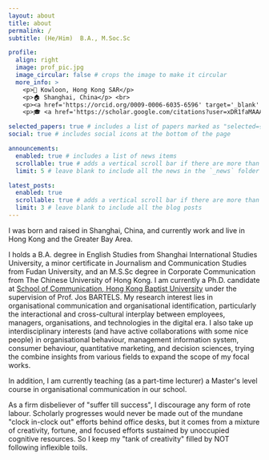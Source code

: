 ```yaml
---
layout: about
title: about
permalink: /
subtitle: (He/Him)  B.A., M.Soc.Sc

profile:
  align: right
  image: prof_pic.jpg
  image_circular: false # crops the image to make it circular
  more_info: >
    <p>🏫 Kowloon, Hong Kong SAR</p>
    <p>🏠 Shanghai, China</p> <br> 
    <p><a href='https://orcid.org/0009-0006-6035-6596' target='_blank' rel='noopener noreferrer' style='text-decoration:none; color:inherit; display:inline-flex; align-items:left; gap:4px;'><img src='https://orcid.org/assets/vectors/orcid.logo.icon.svg' height='18' width='18'> ORCID</a></p> <br>
    <p>🎓 <a href='https://scholar.google.com/citations?user=xDR1faMAAAAJ&hl=en'>Google Scholar</a></p>

selected_papers: true # includes a list of papers marked as "selected={true}"
social: true # includes social icons at the bottom of the page

announcements:
  enabled: true # includes a list of news items
  scrollable: true # adds a vertical scroll bar if there are more than 3 news items
  limit: 5 # leave blank to include all the news in the `_news` folder

latest_posts:
  enabled: true
  scrollable: true # adds a vertical scroll bar if there are more than 3 new posts items
  limit: 3 # leave blank to include all the blog posts
---
```


I was born and raised in Shanghai, China, and currently work and live in Hong Kong and the Greater Bay Area.

I holds a B.A. degree in English Studies from Shanghai International Studies University, a minor certificate in Journalism and Communication Studies from Fudan University, and an M.S.Sc degree in Corporate Communication from The Chinese University of Hong Kong. I am currently a Ph.D. candidate at [School of Communication, Hong Kong Baptist University](https://www.comm.hkbu.edu.hk/comd-www/english/front/index.htm) under the supervision of Prof. Jos BARTELS. My research interest lies in organisational communication and organisational identification, particularly the interactional and cross-cultural interplay between employees, managers, organisations, and technologies in the digital era. I also take up interdisciplinary interests (and have active collaborations with some nice people) in organisational behaviour, management information system, consumer behaviour, quantitative marketing, and decision sciences, trying the combine insights from various fields to expand the scope of my focal works.

In addition, I am currently teaching (as a part-time lecturer) a Master's level course in organisational communication in our school.

As a firm disbeliever of "suffer till success", I discourage any form of rote labour. Scholarly progresses would never be made out of the mundane "clock in-clock out" efforts behind office desks, but it comes from a mixture of creativity, fortune, and focused efforts sustained by unoccupied cognitive resources. So I keep my "tank of creativity" filled by NOT following inflexible toils.
